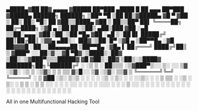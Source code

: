   ▄████▄▓██   ██▓ ▄▄▄▄   ▓█████  ██▀███    ▄████  █    ██  ▄▄▄       ██▀███  ▓█████▄     ██████╗     ██████╗
▒██▀ ▀█ ▒██  ██▒▓█████▄ ▓█   ▀ ▓██ ▒ ██▒ ██▒ ▀█▒ ██  ▓██▒▒████▄    ▓██ ▒ ██▒▒██▀ ██▌    ╚════██╗   ██╔═████╗
▒▓█    ▄ ▒██ ██░▒██▒ ▄██▒███   ▓██ ░▄█ ▒▒██░▄▄▄░▓██  ▒██░▒██  ▀█▄  ▓██ ░▄█ ▒░██   █▌     █████╔╝   ██║██╔██║
▒▓▓▄ ▄██▒░ ▐██▓░▒██░█▀  ▒▓█  ▄ ▒██▀▀█▄  ░▓█  ██▓▓▓█  ░██░░██▄▄▄▄██ ▒██▀▀█▄  ░▓█▄   ▌    ██╔═══╝    ████╔╝██║
▒ ▓███▀ ░░ ██▒▓░░▓█  ▀█▓░▒████▒░██▓ ▒██▒░▒▓███▀▒▒▒█████▓  ▓█   ▓██▒░██▓ ▒██▒░▒████▓     ███████╗██╗╚██████╔╝
░ ░▒ ▒  ░ ██▒▒▒ ░▒▓███▀▒░░ ▒░ ░░ ▒▓ ░▒▓░ ░▒   ▒ ░▒▓▒ ▒ ▒  ▒▒   ▓▒█░░ ▒▓ ░▒▓░ ▒▒▓  ▒     ╚══════╝╚═╝ ╚═════╝
  ░  ▒  ▓██ ░▒░ ▒░▒   ░  ░ ░  ░  ░▒ ░ ▒░  ░   ░ ░░▒░ ░ ░   ▒   ▒▒ ░  ░▒ ░ ▒░ ░ ▒  ▒
░       ▒ ▒ ░░   ░    ░    ░     ░░   ░ ░ ░   ░  ░░░ ░ ░   ░   ▒     ░░   ░  ░ ░  ░ 
░ ░     ░ ░      ░         ░  ░   ░           ░    ░           ░  ░   ░        ░
░       ░ ░           ░                                                      ░

All in one Multifunctional Hacking Tool
